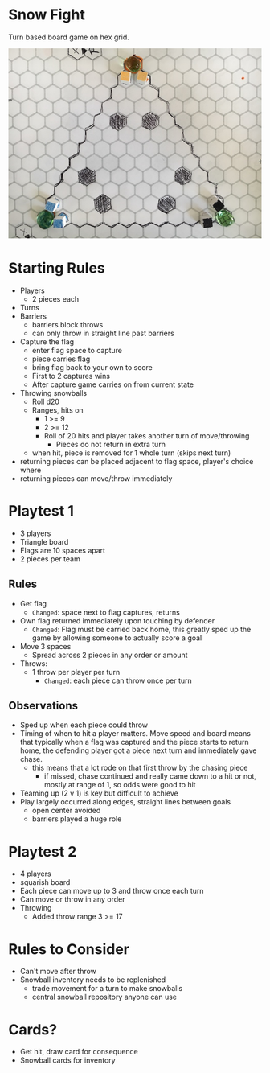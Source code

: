 # Snow Fight

Turn based board game on hex grid.

![image](assets/snow-fight-3-players.jpg)

# Starting Rules

- Players
    - 2 pieces each
- Turns
- Barriers
    - barriers block throws
    - can only throw in straight line past barriers
- Capture the flag
    - enter flag space to capture
    - piece carries flag
    - bring flag back to your own to score
    - First to 2 captures wins
    - After capture game carries on from current state
- Throwing snowballs
    - Roll d20
    - Ranges, hits on
        - 1 >= 9
        - 2 >= 12
        - Roll of 20 hits and player takes another turn of move/throwing
            - Pieces do not return in extra turn
    - when hit, piece is removed for 1 whole turn (skips next turn)
- returning pieces can be placed adjacent to flag space, player's choice where
- returning pieces can move/throw immediately


# Playtest 1

- 3 players
- Triangle board
- Flags are 10 spaces apart
- 2 pieces per team

## Rules

- Get flag
    - `Changed`: space next to flag captures, returns
- Own flag returned immediately upon touching by defender
    - `Changed`: Flag must be carried back home, this greatly sped up the game by allowing someone to actually score a goal
- Move 3 spaces
    - Spread across 2 pieces in any order or amount
- Throws:
    - 1 throw per player per turn
        - `Changed`: each piece can throw once per turn

## Observations

- Sped up when each piece could throw
- Timing of when to hit a player matters. Move speed and board means that typically when a flag was captured and the piece starts to return home, the defending player got a piece next turn and immediately gave chase.
    - this means that a lot rode on that first throw by the chasing piece
        - if missed, chase continued and really came down to a hit or not, mostly at range of 1, so odds were good to hit
- Teaming up (2 v 1) is key but difficult to achieve
- Play largely occurred along edges, straight lines between goals
    - open center avoided
    - barriers played a huge role


# Playtest 2

- 4 players
- squarish board
- Each piece can move up to 3 and throw once each turn
- Can move or throw in any order
- Throwing
    - Added throw range 3 >= 17


# Rules to Consider

- Can't move after throw
- Snowball inventory needs to be replenished
    - trade movement for a turn to make snowballs
    - central snowball repository anyone can use

# Cards?

- Get hit, draw card for consequence
- Snowball cards for inventory